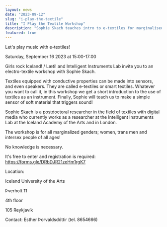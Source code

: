 ```yaml
---
layout: news
date: "2023-09-12"
slug: "i-play-the-textile"
title: "I Play the Textile Workshop"
description: "Sophie Skach teaches intro to e-textiles for marginalised genders"
featured: true
---
```


<script>
import CaptionedImage from "../../components/Images/CaptionedImage.svelte"
</script>

<CaptionedImage
src="news/sophie-textile-5393.jpeg"
alt="Sophie Skach working with textiles at the lab"/>

Let's play music with e-textiles! 

Saturday, September 16 2023 at 15:00-17:00 

Girls rock Iceland! / Læti! and Intelligent Instruments Lab invite you to an electro-textile workshop with Sophie Skach.

Textiles equipped with conductive properties can be made into sensors, and even speakers. They are called e-textiles or smart textiles. Whatever you want to call it, in this workshop we get a short introduction to the use of textiles as an instrument. Finally, Sophie will teach us to make a simple sensor of soft material that triggers sound!

Sophie Skach is a postdoctoral researcher in the field of textiles with digital media who currently works as a researcher at the Intelligent Instruments Lab at the Iceland Academy of the Arts and in London.

The workshop is for all marginalized genders; women, trans men and intersex people of all ages!

No knowledge is necessary.

It's free to enter and registration is required: https://forms.gle/DRbDJR21zeHm1rgK7

Location:

Iceland University of the Arts

Þverholt 11

4th floor

105 Reykjavík

Contact: Esther Þorvaldsdóttir (tel. 8654666)
